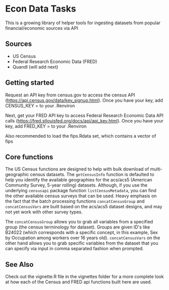 # Econ Data Tasks

This is a growing library of helper tools for ingesting datasets from popular financial/economic sources via API

## Sources

- US Census
- Federal Research Economic Data (FRED)
- Quandl (will add next)

## Getting started

Request an API key from census.gov to access the census API (https://api.census.gov/data/key_signup.html).  Once you have your key, add CENSUS_KEY = <your key> to your .Renviron
  
Next, get your FRED API key to access Federal Research Economic Data API calls (https://fred.stlouisfed.org/docs/api/api_key.html).  Once you have your key, add FRED_KEY = <your key> to your .Renviron
  
Also recommended to load the fips.Rdata set, which contains a vector of fips
  
## Core functions

The US Census functions are designed to help with bulk download of multi-geographic census datasets.  The ```getCensusInfo``` function is defaulted to help you identify the available geographies for the acs/acs5 (American Community Survey, 5-year rolling) datasets.  Although, if you use the underlying ```censusapi``` package function ```listCensusMetadata```, you can find the other available census surveys that can be used.  Heavy emphasis on the fact that the batch processing functions ```concatCensusGroup``` and ```concatCensusVars``` are built based on the acs/acs5 dataset designs, and may not yet work with other survey types.

The ```concatCensusGroup``` allows you to grab all variables from a specified group (the census terminology for dataset).  Groups are given ID's like B24022 (which corresponds with a specific concept, in this example, Sex by Occupation among workers over 16 years old).  ```concatCensusVars``` on the other hand allows you to grab specific variables from the dataset that you can specify via input in comma separated fashion when prompted.

## See Also

Check out the vignette.R file in the vignettes folder for a more complete look at how each of the Census and FRED api functions built here are used.
